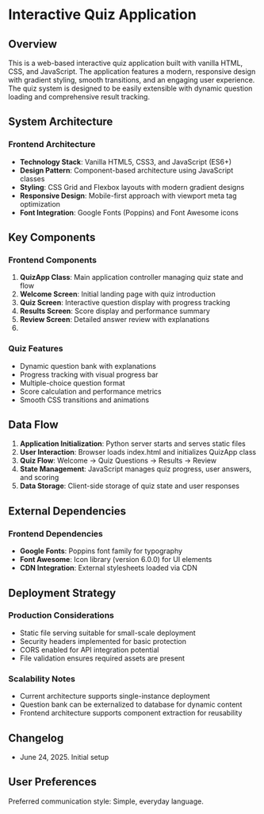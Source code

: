 # Interactive Quiz Application

## Overview

This is a web-based interactive quiz application built with vanilla HTML, CSS, and JavaScript. The application features a modern, responsive design with gradient styling, smooth transitions, and an engaging user experience. The quiz system is designed to be easily extensible with dynamic question loading and comprehensive result tracking.

## System Architecture

### Frontend Architecture
- **Technology Stack**: Vanilla HTML5, CSS3, and JavaScript (ES6+)
- **Design Pattern**: Component-based architecture using JavaScript classes
- **Styling**: CSS Grid and Flexbox layouts with modern gradient designs
- **Responsive Design**: Mobile-first approach with viewport meta tag optimization
- **Font Integration**: Google Fonts (Poppins) and Font Awesome icons



## Key Components

### Frontend Components
1. **QuizApp Class**: Main application controller managing quiz state and flow
2. **Welcome Screen**: Initial landing page with quiz introduction
3. **Quiz Screen**: Interactive question display with progress tracking
4. **Results Screen**: Score display and performance summary
5. **Review Screen**: Detailed answer review with explanations
6. 

### Quiz Features
- Dynamic question bank with explanations
- Progress tracking with visual progress bar
- Multiple-choice question format
- Score calculation and performance metrics
- Smooth CSS transitions and animations

## Data Flow

1. **Application Initialization**: Python server starts and serves static files
2. **User Interaction**: Browser loads index.html and initializes QuizApp class
3. **Quiz Flow**: Welcome → Quiz Questions → Results → Review
4. **State Management**: JavaScript manages quiz progress, user answers, and scoring
5. **Data Storage**: Client-side storage of quiz state and user responses

## External Dependencies

### Frontend Dependencies
- **Google Fonts**: Poppins font family for typography
- **Font Awesome**: Icon library (version 6.0.0) for UI elements
- **CDN Integration**: External stylesheets loaded via CDN



## Deployment Strategy

### Production Considerations
- Static file serving suitable for small-scale deployment
- Security headers implemented for basic protection
- CORS enabled for API integration potential
- File validation ensures required assets are present

### Scalability Notes
- Current architecture supports single-instance deployment
- Question bank can be externalized to database for dynamic content
- Frontend architecture supports component extraction for reusability

## Changelog

- June 24, 2025. Initial setup

## User Preferences

Preferred communication style: Simple, everyday language.

